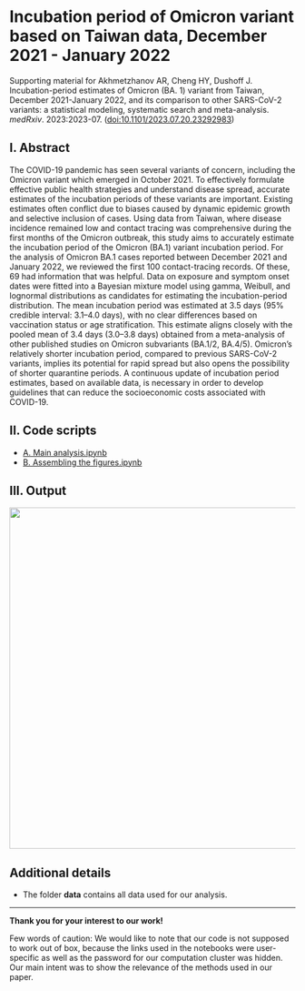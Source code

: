 # Incubation period of Omicron variant based on Taiwan data, December 2021 - January 2022

Supporting material for Akhmetzhanov AR, Cheng HY, Dushoff J. Incubation-period estimates of Omicron (BA. 1) variant from Taiwan, December 2021-January 2022, and its comparison to other SARS-CoV-2 variants: a statistical modeling, systematic search and meta-analysis. *medRxiv*. 2023:2023-07. ([doi:10.1101/2023.07.20.23292983](https://doi.org/10.1101/2023.07.20.23292983))

## I. Abstract
The COVID-19 pandemic has seen several variants of concern, including the Omicron variant which emerged in October 2021. To effectively formulate effective public health strategies and understand disease spread, accurate estimates of the incubation periods of these variants are important. Existing estimates often conflict due to biases caused by dynamic epidemic growth and selective inclusion of cases. Using data from Taiwan, where disease incidence remained low and contact tracing was comprehensive during the first months of the Omicron outbreak, this study aims to accurately estimate the incubation period of the Omicron (BA.1) variant incubation period. For the analysis of Omicron BA.1 cases reported between December 2021 and January 2022, we reviewed the first 100 contact-tracing records. Of these, 69 had information that was helpful. Data on exposure and symptom onset dates were fitted into a Bayesian mixture model using gamma, Weibull, and lognormal distributions as candidates for estimating the incubation-period distribution. The mean incubation period was estimated at 3.5 days (95% credible interval: 3.1–4.0 days), with no clear differences based on vaccination status or age stratification. This estimate aligns closely with the pooled mean of 3.4 days (3.0–3.8 days) obtained from a meta-analysis of other published studies on Omicron subvariants (BA.1/2, BA.4/5). Omicron’s relatively shorter incubation period, compared to previous SARS-CoV-2 variants, implies its potential for rapid spread but also opens the possibility of shorter quarantine periods. A continuous update of incubation period estimates, based on available data, is necessary in order to develop guidelines that can reduce the socioeconomic costs associated with COVID-19. 

## II. Code scripts
* [A. Main analysis.ipynb](https://nbviewer.org/github/aakhmetz/Omicron-incper-Taiwan-2023/blob/main/scripts/A.%20Main%20analysis.ipynb)
* [B. Assembling the figures.ipynb](https://nbviewer.org/github/aakhmetz/Omicron-incper-Taiwan-2023/blob/main/scripts/B.%20Assembling%20the%20figures.ipynb)

## III. Output

<img width="600" src="https://github.com/aakhmetz/Omicron-incper-Taiwan-2023/assets/2173206/c2753677-3823-475b-8cc3-e6cf3129941e">

## Additional details
* The folder **data** contains all data used for our analysis.

---------
**Thank you for your interest to our work!** 

Few words of caution: We would like to note that our code is not supposed to work out of box, because the links used in the notebooks were user-specific as well as the password for our computation cluster was hidden. Our main intent was to show the relevance of the methods used in our paper.
